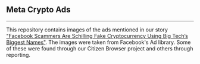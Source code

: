 ## Meta Crypto Ads

---

This repository contains images of the ads mentioned in our story ["Facebook Scammers Are Schilling Fake Cryptocurrency Using Big Tech’s Biggest Names"](https://themarkup.org/citizen-browser/2022/02/22/facebook-scammers-are-schilling-fake-cryptocurrency-using-big-techs-biggest-names). The images were taken from Facebook's Ad library. Some of these were found through our Citizen Browser project and others through reporting.
